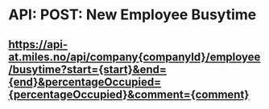 API: POST: New Employee Busytime
===
https://api-at.miles.no/api/company{companyId}/employee/busytime?start={start}&end={end}&percentageOccupied={percentageOccupied}&comment={comment}
---

